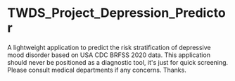# TWDS_Project_Depression_Predictor
A lightweight application to predict the risk stratification of depressive mood disorder based on USA CDC BRFSS 2020 data. This application should never be positioned as a diagnostic tool, it's just for quick screening. Please consult medical departments if any concerns. Thanks.
